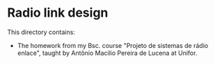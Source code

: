# Radio link design

This directory contains:
- The homework from my Bsc. course "Projeto de sistemas de rádio enlace", taught by Antônio Macilio Pereira de Lucena at Unifor.